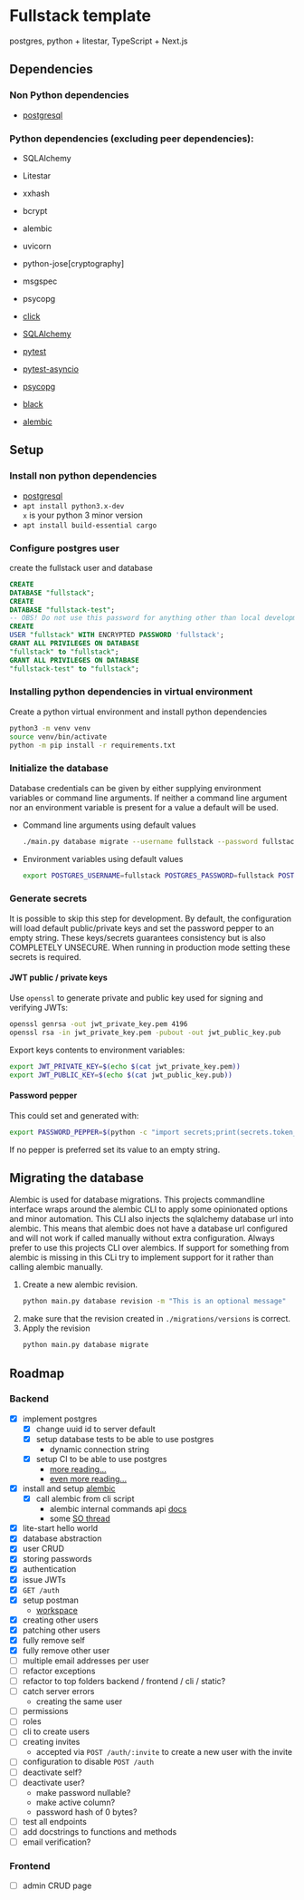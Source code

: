 # Fullstack template

postgres, python + litestar, TypeScript + Next.js

## Dependencies

### Non Python dependencies

* [postgresql](https://www.postgresql.org/)

### Python dependencies (excluding peer dependencies):
* SQLAlchemy
* Litestar
* xxhash
* bcrypt
* alembic
* uvicorn
* python-jose[cryptography]
* msgspec
* psycopg

* [click](https://pypi.org/project/click/)
* [SQLAlchemy](https://pypi.org/project/SQLAlchemy/)
* [pytest](https://pypi.org/project/pytest/)
* [pytest-asyncio](https://pypi.org/project/pytest-asyncio/)
* [psycopg](https://pypi.org/project/psycopg/)
* [black](https://pypi.org/project/black/)
* [alembic](https://pypi.org/project/alembic/)

## Setup

### Install non python dependencies

* [postgresql](https://www.postgresql.org/download/)
* `apt install python3.x-dev`\
  `x` is your python 3 minor version
* `apt install build-essential cargo`

### Configure postgres user

create the fullstack user and database

```sql
CREATE
DATABASE "fullstack";
CREATE
DATABASE "fullstack-test";
-- OBS! Do not use this password for anything other than local development!
CREATE
USER "fullstack" WITH ENCRYPTED PASSWORD 'fullstack';
GRANT ALL PRIVILEGES ON DATABASE
"fullstack" to "fullstack";
GRANT ALL PRIVILEGES ON DATABASE
"fullstack-test" to "fullstack";
```

### Installing python dependencies in virtual environment

Create a python virtual environment and install python dependencies

```bash
python3 -m venv venv
source venv/bin/activate
python -m pip install -r requirements.txt
```

### Initialize the database

Database credentials can be given by either supplying environment variables or command line arguments.
If neither a command line argument nor an environment variable is present for a value a default will be used.

* Command line arguments using default values
  ```bash
  ./main.py database migrate --username fullstack --password fullstack --database fullstack --host localhost --port 5432
  ```
* Environment variables using default values
  ```bash
  export POSTGRES_USERNAME=fullstack POSTGRES_PASSWORD=fullstack POSTGRES_DATABASE=fullstack POSTGRES_HOST=localhost POSTGRES_PORT=5432 && ./main.py database migrate
  ```

### Generate secrets

It is possible to skip this step for development. By default, the configuration will load default public/private keys
and set the password pepper to an empty string. These keys/secrets guarantees consistency but is also COMPLETELY
UNSECURE.
When running in production mode setting these secrets is required.

#### JWT public / private keys

Use `openssl` to generate private and public key used for signing and verifying JWTs:

```bash
openssl genrsa -out jwt_private_key.pem 4196
openssl rsa -in jwt_private_key.pem -pubout -out jwt_public_key.pub
```

Export keys contents to environment variables:

```bash
export JWT_PRIVATE_KEY=$(echo $(cat jwt_private_key.pem))
export JWT_PUBLIC_KEY=$(echo $(cat jwt_public_key.pub))
```

#### Password pepper

This could set and generated with:

```bash
export PASSWORD_PEPPER=$(python -c "import secrets;print(secrets.token_hex(64))")
```

If no pepper is preferred set its value to an empty string.

## Migrating the database

Alembic is used for database migrations. This projects commandline interface wraps around the alembic CLI
to apply some opinionated options and minor automation. This CLI also injects the sqlalchemy database url into
alembic. This means that alembic does not have a database url configured and will not work if called manually without
extra configuration.
Always prefer to use this projects CLI over alembics. If support for something from alembic is missing in this CLi
try to implement support for it rather than calling alembic manually.

1. Create a new alembic revision.
   ```bash
   python main.py database revision -m "This is an optional message"
   ```
2. make sure that the revision created in `./migrations/versions` is correct.
3. Apply the revision
   ```bash
   python main.py database migrate
   ```

## Roadmap

### Backend

- [x] implement postgres
    - [x] change uuid id to server default
    - [x] setup database tests to be able to use postgres
        * dynamic connection string
    - [x] setup CI to be able to use postgres
        * [more reading...](https://medium.com/qest/database-for-ci-cd-tests-quickly-and-inexpensively-96e3116ce72f)
        * [even more reading...](https://docs.github.com/en/actions/using-containerized-services/creating-postgresql-service-containers)
- [x] install and setup [alembic](https://alembic.sqlalchemy.org/en/latest/)
    - [x] call alembic from cli script
        - alembic internal commands api [docs](https://alembic.sqlalchemy.org/en/latest/api/commands.html)
        - some [SO thread](https://stackoverflow.com/questions/24622170/using-alembic-api-from-inside-application-code)
- [x] lite-start hello world
- [x] database abstraction
- [x] user CRUD
- [x] storing passwords
- [x] authentication
- [x] issue JWTs
- [x] `GET /auth`
- [x] setup postman
    * [workspace](https://www.postman.com/eliaseriksson/workspace/eliaseriksson-fullstack-template/overview)
- [x] creating other users
- [x] patching other users
- [x] fully remove self
- [x] fully remove other user
- [ ] multiple email addresses per user
- [ ] refactor exceptions
- [ ] refactor to top folders backend / frontend / cli / static?
- [ ] catch server errors
    * creating the same user
- [ ] permissions
- [ ] roles
- [ ] cli to create users
- [ ] creating invites
    * accepted via `POST /auth/:invite` to create a new user with the invite
- [ ] configuration to disable `POST /auth`
- [ ] deactivate self?
- [ ] deactivate user?
    * make password nullable?
    * make active column?
    * password hash of 0 bytes?
- [ ] test all endpoints
- [ ] add docstrings to functions and methods
- [ ] email verification?

### Frontend

- [ ] admin CRUD page
